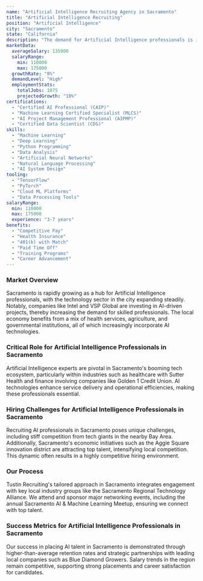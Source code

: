 ```yaml
---
name: "Artificial Intelligence Recruiting Agency in Sacramento"
title: "Artificial Intelligence Recruiting"
position: "Artificial Intelligence"
city: "Sacramento"
state: "California"
description: "The demand for Artificial Intelligence professionals is increasing across various industries, particularly in technology, healthcare, and government sectors in Sacramento, CA."
marketData:
  averageSalary: 135000
  salaryRange:
    min: 110000
    max: 175000
  growthRate: "8%"
  demandLevel: "High"
  employmentStats:
    totalJobs: 1875
    projectedGrowth: "10%"
certifications:
  - "Certified AI Professional (CAIP)"
  - "Machine Learning Certified Specialist (MLCS)"
  - "AI Project Management Professional (AIPMP)"
  - "Certified Data Scientist (CDS)"
skills:
  - "Machine Learning"
  - "Deep Learning"
  - "Python Programming"
  - "Data Analysis"
  - "Artificial Neural Networks"
  - "Natural Language Processing"
  - "AI System Design"
tooling:
  - "TensorFlow"
  - "PyTorch"
  - "Cloud ML Platforms"
  - "Data Processing Tools"
salaryRange:
  min: 110000
  max: 175000
  experience: "3-7 years"
benefits:
  - "Competitive Pay"
  - "Health Insurance"
  - "401(k) with Match"
  - "Paid Time Off"
  - "Training Programs"
  - "Career Advancement"
---
```


### Market Overview
Sacramento is rapidly growing as a hub for Artificial Intelligence professionals, with the technology sector in the city expanding steadily. Notably, companies like Intel and VSP Global are investing in AI-driven projects, thereby increasing the demand for skilled professionals. The local economy benefits from a mix of health services, agriculture, and governmental institutions, all of which increasingly incorporate AI technologies.
### Critical Role for Artificial Intelligence Professionals in Sacramento
Artificial Intelligence experts are pivotal in Sacramento's booming tech ecosystem, particularly within industries such as healthcare with Sutter Health and finance involving companies like Golden 1 Credit Union. AI technologies enhance service delivery and operational efficiencies, making these professionals essential.

### Hiring Challenges for Artificial Intelligence Professionals in Sacramento
Recruiting AI professionals in Sacramento poses unique challenges, including stiff competition from tech giants in the nearby Bay Area. Additionally, Sacramento's economic initiatives such as the Aggie Square innovation district are attracting top talent, intensifying local competition. This dynamic often results in a highly competitive hiring environment.

### Our Process
Tustin Recruiting's tailored approach in Sacramento integrates engagement with key local industry groups like the Sacramento Regional Technology Alliance. We attend and sponsor major networking events, including the annual Sacramento AI & Machine Learning Meetup, ensuring we connect with top talent.

### Success Metrics for Artificial Intelligence Professionals in Sacramento
Our success in placing AI talent in Sacramento is demonstrated through higher-than-average retention rates and strategic partnerships with leading local companies such as Blue Diamond Growers. Salary trends in the region remain competitive, supporting strong placements and career satisfaction for candidates.